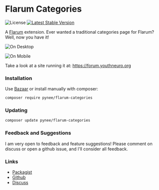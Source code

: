# Flarum Categories

![License](https://img.shields.io/badge/license-MIT-blue.svg) [![Latest Stable Version](https://img.shields.io/packagist/v/pynee/flarum-categories.svg)](https://packagist.org/packages/pynee/flarum-categories)

A [Flarum](http://flarum.org) extension. Ever wanted a traditional categories page for Flarum? Well, now you have it!

![On Desktop](https://i.imgur.com/oAOusDE.png)

![On Mobile](https://i.imgur.com/HA1DwwC.png)

Take a look at a site running it at:
https://forum.youthneuro.org

### Installation

Use [Bazaar](https://discuss.flarum.org/d/5151-flagrow-bazaar-the-extension-marketplace) or install manually with composer:

```sh
composer require pynee/flarum-categories
```

### Updating

```sh
composer update pynee/flarum-categories
```

### Feedback and Suggestions

I am very open to feedback and feature suggestions! Please comment on discuss or open a github issue, and I'll consider all feedback.

### Links

- [Packagist](https://packagist.org/packages/pynee/flarum-categories)
- [Github](https://github.com/pynee1/flarum-categories)
- [Discuss](https://discuss.flarum.org/d/23184-flarum-categories)

